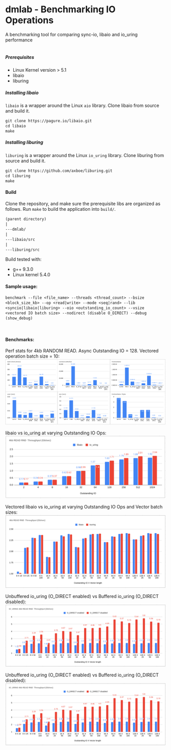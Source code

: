 # dmlab - Benchmarking IO Operations

A benchmarking tool for comparing sync-io, libaio and io_uring performance
<br />
<br />

##### Prerequisites

- Linux Kernel version > 5.1
- libaio
- liburing

##### Installing libaio
`libaio` is a wrapper around the Linux `aio` library. Clone libaio from source and build it.

```shell
git clone https://pagure.io/libaio.git
cd libaio
make
```

##### Installing liburing
`liburing` is a wrapper around the Linux `io_uring` library. Clone liburing from source and build it.

```shell
git clone https://github.com/axboe/liburing.git
cd liburing
make
```

#### Build
Clone the repository, and make sure the prerequisite libs are organized as follows. Run `make` to build the application into `build/`.
```shell
(parent directory)
|
---dmlab/
|
---libaio/src
|
---liburing/src
```
Build tested with:

- g++ 9.3.0
- Linux kernel 5.4.0


#### Sample usage:

```shell
benchmark --file <file_name> --threads <thread_count> --bsize <block_size_kb> --op <read|write> --mode <seq|rand> --lib <syncio|libaio|liburing> --oio <outstanding_io_count> --vsize <vectored IO batch size> --nodirect (disable O_DIRECT) --debug (show_debug)
```
<br />

#### Benchmarks:

Perf stats for 4kb RANDOM READ. Async Outstanding IO = 128. Vectored operation batch size = 10:
![perf-stats](benchmarks/perf-stats.png)

libaio vs io_uring at varying Outstanding IO Ops:
![libaio-iouring](benchmarks/libaio-iouring.png)

Vectored libaio vs io_uring at varying Outstanding IO Ops and Vector batch sizes:
![libaio-iouring-vectored](benchmarks/libaio-iouring-vectored.png)

Unbuffered io_uring (O_DIRECT enabled) vs Buffered io_uring (O_DIRECT disabled):
![iouring-vectored-o_direct](benchmarks/iouring-vectored-o_direct.png)

Unbuffered io_uring (O_DIRECT enabled) vs Buffered io_uring (O_DIRECT disabled):
![iouring-vectored-o_direct](benchmarks/iouring-vectored-o_direct.png)

